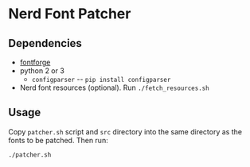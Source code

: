 # Nerd Font Patcher

## Dependencies

- [fontforge](http://designwithfontforge.com/en-US/Installing_Fontforge.html)
- python 2 or 3
  - `configparser` -- `pip install configparser`
- Nerd font resources (optional). Run `./fetch_resources.sh`

## Usage

Copy `patcher.sh` script and `src` directory into the same directory as the
fonts to be patched. Then run:

```bash
./patcher.sh
```
